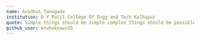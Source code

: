 ```yaml
---
name: Avadhut Tanugade
institution: D Y Patil College Of Engg and Tech Kolhapur
quote: Simple things should be simple complex things should be possible
github_user: mrwhoknows55
---
```

